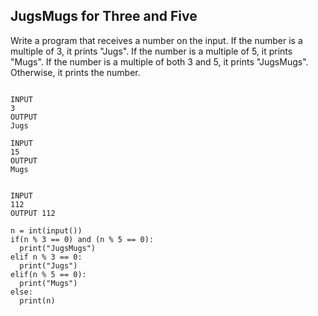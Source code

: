 ## JugsMugs for Three and Five
Write a program that receives a number on the input.
If the number is a multiple of 3, it prints "Jugs". 
If the number is a multiple of 5, it prints "Mugs".
If the number is a multiple of both 3 and 5, it prints "JugsMugs".
Otherwise, it prints the number.

```

INPUT 
3 
OUTPUT
Jugs

INPUT 
15
OUTPUT
Mugs


INPUT 
112
OUTPUT 112

```


```
n = int(input())
if(n % 3 == 0) and (n % 5 == 0):
  print("JugsMugs")
elif n % 3 == 0:
  print("Jugs")
elif(n % 5 == 0):
  print("Mugs")
else:
  print(n)

```
